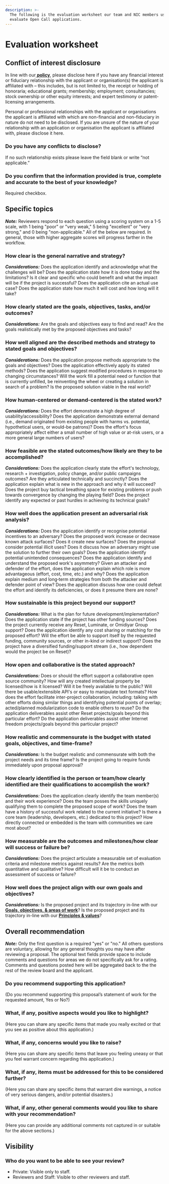 ```yaml
---
description: >-
  The following is the evaluation worksheet our team and NIC members use to
  evaluate Open Call applications.
---
```


# Evaluation worksheet

## Conflict of interest disclosure

In line with our[ **policy**](https://guide.reset.tech/for-reviewers/conflict-of-interest-policy-for-reviewers), please disclose here if you have any financial interest or fiduciary relationship with the applicant or organisation\(s\) the applicant is affiliated with – this includes, but is not limited to, the receipt or holding of honoraria; educational grants; membership; employment; consultancies; stock ownership or other equity interests; and expert testimony or patent-licensing arrangements.

Personal or professional relationships with the applicant or organisations the applicant is affiliated with which are non-financial and non-fiduciary in nature do not need to be disclosed. If you are unsure of the nature of your relationship with an application or organisation the applicant is affiliated with, please disclose it here.

### Do you have any conflicts to disclose?

If no such relationship exists please leave the field blank or write “not applicable.”

### Do you confirm that the information provided is true, complete and accurate to the best of your knowledge?

Required checkbox.

## Specific topics

_**Note:**_ Reviewers respond to each question using a scoring system on a 1-5 scale, with 1 being "poor" or "very weak," 5 being "excellent" or "very strong," and 0 being "non-applicable." All of the below are required. In general, those with higher aggregate scores will progress farther in the workflow.

### How clear is the general narrative and strategy?

_**Considerations:**_ Does the application identify and acknowledge what the challenges will be? Does the application state how it is done today and the limitations? Is it clear and specific who could benefit and what the impact will be if the project is successful? Does the application cite an actual use case? Does the application state how much it will cost and how long will it take?

### How clearly stated are the goals, objectives, tasks, and/or outcomes?

_**Considerations:**_ Are the goals and objectives easy to find and read? Are the goals realistically met by the proposed objectives and tasks?

### How well aligned are the described methods and strategy to stated goals and objectives?

_**Considerations:**_ Does the application propose methods appropriate to the goals and objectives? Does the application effectively apply its stated methods? Does the application suggest modified procedures in response to changing circumstances? Will the work fill a potential need or function that is currently unfilled, be reinventing the wheel or creating a solution in search of a problem? Is the proposed solution viable in the real world?

### How human-centered or demand-centered is the stated work?

_**Considerations:**_ Does the effort demonstrate a high degree of usability/accessibility? Does the application demonstrate external demand \(i.e., demand originated from existing people with harms vs. potential, hypothetical users, or would-be patrons\)? Does the effort's focus appropriately affect either a small number of high value or at-risk users, or a more general large numbers of users?

### How feasible are the stated outcomes/how likely are they to be accomplished?

_**Considerations:**_ Does the application clearly state the effort's technology, research + investigation, policy change, and/or public campaigns outcomes? Are they articulated technically and succinctly? Does the application explain what is new in the approach and why it will succeed? Does the project buy tactical breathing space for existing problems or push towards convergence by changing the playing field? Does the project identify any expected or past hurdles in achieving its technical goals?

### How well does the application present an adversarial risk analysis?

_**Considerations:**_ Does the application identify or recognise potential incentives to an adversary? Does the proposed work increase or decrease known attack surfaces? Does it create new surfaces? Does the proposal consider potential illicit uses? Does it discuss how an adversary might use the solution to further their own goals? Does the application identify potential unintended consequences? Does the application identify and understand the proposed work's asymmetry? Given an attacker and defender of the effort, does the application explain which role is more advantageous \(effort, cost, time, etc.\) and why? Does the application explain medium and long‐term strategies from both the attacker and defender point of view? Does the application discuss how one could defeat the effort and identify its deficiencies, or does it presume there are none?

### How sustainable is this project beyond our support?

_**Considerations:**_ What is the plan for future development/implementation? Does the application state if the project has other funding sources? Does the project currently receive any Reset, Luminate, or Omidiyar Group support? Does the application identify any cost sharing or matching for the proposed effort? Will the effort be able to support itself by the requested funding, community sources, or other in-kind or indirect support? Does the project have a diversified funding/support stream \(i.e., how dependent would the project be on Reset\)?

### How open and collaborative is the stated approach?

_**Considerations:**_ Does or should the effort support a collaborative open source community? How will any created intellectual property be licensed/how is it licensed? Will it be freely available to the public? Will there be usable/extensible API's or easy to manipulate text formats? How does the effort facilitate inter-project collaboration, including: talking with other efforts doing similar things and identifying potential points of overlap; acted/planned modularization code to enable others to reuse? Do the application deliverables assist other Reset projects/goals beyond this particular effort? Do the application deliverables assist other Internet freedom projects/goals beyond this particular project?

### How realistic and commensurate is the budget with stated goals, objectives, and time-frame?

_**Considerations:**_ Is the budget realistic and commensurate with both the project needs and its time frame? Is the project going to require funds immediately upon proposal approval?

### How clearly identified is the person or team/how clearly identified are their qualifications to accomplish the work?

_**Considerations:**_ Does the application clearly identify the team member\(s\) and their work experience? Does the team posses the skills uniquely qualifying them to complete the proposed scope of work? Does the team have a history of successful work related to the current initiative? Is there a core team \(leadership, developers, etc.\) dedicated to this project? How directly connected or embedded is the team with communities we care most about?

### How measurable are the outcomes and milestones/how clear will success or failure be?

_**Considerations:**_ Does the project articulate a measurable set of evaluation criteria and milestone metrics against results? Are the metrics both quantitative and qualitative? How difficult will it be to conduct an assessment of success or failure?

### How well does the project align with our own goals and objectives?

_**Considerations:**_ Is the proposed project and its trajectory in-line with our [**Goals, objectives, & areas of work**](https://guide.reset.tech/introduction/goals-objectives)? Is the proposed project and its trajectory in-line with our [**Principles & values**](https://guide.reset.tech/introduction/principles-values)?

## Overall recommendation

_**Note:**_ Only the first question is a required "yes" or "no." All others questions are voluntary, allowing for any general thoughts you may have after reviewing a proposal. The optional text fields provide space to include comments and questions for areas we do not specifically ask for a rating. Comments and questions posted here will be aggregated back to the the rest of the review board and the applicant.

### Do you recommend supporting this application?

\(Do you recommend supporting this proposal’s statement of work for the requested amount, Yes or No?\)

### What, if any, positive aspects would you like to highlight?

\(Here you can share any specific items that made you really excited or that you see as positive about this application.\)

### What, if any, concerns would you like to raise?

\(Here you can share any specific items that leave you feeling uneasy or that you feel warrant concern regarding this application.\)

### What, if any, items must be addressed for this to be considered further?

\(Here you can share any specific items that warrant dire warnings, a notice of very serious dangers, and/or potential disasters.\)

### What, if any, other general comments would you like to share with your recommendation?

\(Here you can provide any additional comments not captured in or suitable for the above sections.\)

## Visibility

### Who do you want to be able to see your review?

* Private: Visible only to staff.
* Reviewers and Staff: Visible to other reviewers and staff.



